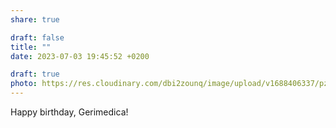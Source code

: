 ```yaml
---
share: true

draft: false
title: ""
date: 2023-07-03 19:45:52 +0200

draft: true
photo: https://res.cloudinary.com/dbi2zounq/image/upload/v1688406337/pzi7szrsosqi6enwvty3.jpg
---
```


Happy birthday, Gerimedica!
